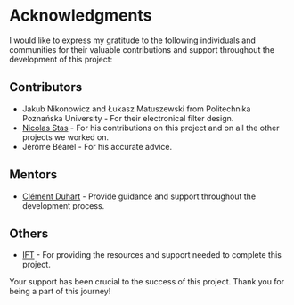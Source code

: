 # Acknowledgments

I would like to express my gratitude to the following individuals and communities for their valuable contributions and support throughout the development of this project:

## Contributors

- Jakub Nikonowicz and Łukasz Matuszewski from Politechnika Poznańska University - For their electronical filter design.
- [Nicolas Stas](https://github.com/COLVERTYETY) - For his contributions on this project and on all the other projects we worked on.
- Jérôme Béarel - For his accurate advice.

## Mentors

- [Clément Duhart](https://github.com/slash6475) - Provide guidance and support throughout the development process.


## Others

- [IFT](https://ift.devinci.fr/) - For providing the resources and support needed to complete this project.


Your support has been crucial to the success of this project. Thank you for being a part of this journey!

